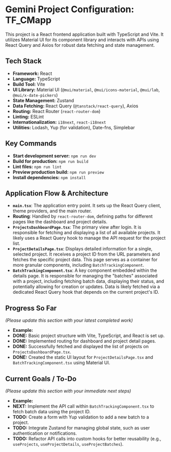# Gemini Project Configuration: TF_CMapp

This project is a React frontend application built with TypeScript and Vite. It utilizes Material UI for its component library and interacts with APIs using React Query and Axios for robust data fetching and state management.

## Tech Stack

- **Framework:** React
- **Language:** TypeScript
- **Build Tool:** Vite
- **UI Library:** Material UI (`@mui/material`, `@mui/icons-material`, `@mui/lab`, `@mui/x-date-pickers`)
- **State Management:** Zustand
- **Data Fetching:** React Query (`@tanstack/react-query`), Axios
- **Routing:** React Router (`react-router-dom`)
- **Linting:** ESLint
- **Internationalization:** `i18next`, `react-i18next`
- **Utilities:** Lodash, Yup (for validation), Date-fns, Simplebar

## Key Commands

- **Start development server:** `npm run dev`
- **Build for production:** `npm run build`
- **Lint files:** `npm run lint`
- **Preview production build:** `npm run preview`
- **Install dependencies:** `npm install`

## Application Flow & Architecture

- **`main.tsx`**: The application entry point. It sets up the React Query client, theme providers, and the main router.
- **Routing**: Handled by `react-router-dom`, defining paths for different pages like the dashboard and project details.
- **`ProjectsDashboardPage.tsx`**: The primary view after login. It is responsible for fetching and displaying a list of all available projects. It likely uses a React Query hook to manage the API request for the project list.
- **`ProjectDetailsPage.tsx`**: Displays detailed information for a single, selected project. It receives a project ID from the URL parameters and fetches the specific project data. This page serves as a container for more granular components, including `BatchTrackingComponent`.
- **`BatchTrackingComponent.tsx`**: A key component embedded within the details page. It is responsible for managing the "batches" associated with a project, including fetching batch data, displaying their status, and potentially allowing for creation or updates. Data is likely fetched via a dedicated React Query hook that depends on the current project's ID.

## Progress So Far

*(Please update this section with your latest completed work)*

- **Example:**
- **DONE:** Basic project structure with Vite, TypeScript, and React is set up.
- **DONE:** Implemented routing for dashboard and project detail pages.
- **DONE:** Successfully fetched and displayed the list of projects on `ProjectsDashboardPage.tsx`.
- **DONE:** Created the static UI layout for `ProjectDetailsPage.tsx` and `BatchTrackingComponent.tsx` using Material UI.

## Current Goals / To-Do

*(Please update this section with your immediate next steps)*

- **Example:**
- **NEXT:** Implement the API call within `BatchTrackingComponent.tsx` to fetch batch data using the project ID.
- **TODO:** Create a form with Yup validation to add a new batch to a project.
- **TODO:** Integrate Zustand for managing global state, such as user authentication or notifications.
- **TODO:** Refactor API calls into custom hooks for better reusability (e.g., `useProjects`, `useProjectDetails`, `useProjectBatches`).
